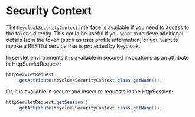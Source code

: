 # Security Context

The `KeycloakSecurityContext` interface is available if you need to access to the tokens directly. This could be useful if you want to retrieve additional details from the token (such as user profile information) or you want to invoke a RESTful service that is protected by Keycloak.

In servlet environments it is available in secured invocations as an attribute in HttpServletRequest:

```java
httpServletRequest
    .getAttribute(KeycloakSecurityContext.class.getName());
```

Or, it is available in secure and insecure requests in the HttpSession:

```java
httpServletRequest.getSession()
    .getAttribute(KeycloakSecurityContext.class.getName());
```
